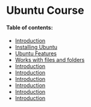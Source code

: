 # Ubuntu Course

#### Table of contents:

- [Introduction](https://github.com/bassammannaa/Ubuntu-Training/blob/master/Introduction/Introduction.md)
- [Installing Ubuntu](https://github.com/bassammannaa/Ubuntu-Training/blob/master/Installing%20Ubuntu/InstallingUbuntu.md)
- [Ubuntu Features](https://github.com/bassammannaa/Ubuntu-Training/blob/master/Ubuntu%20Features/UbuntuFeatures.md)
- [Works with files and folders](/folderAndFiles/filesAndFolders.MD)
- [Introduction]()
- [Introduction]()
- [Introduction]()
- [Introduction]()
- [Introduction]()
- [Introduction]()

